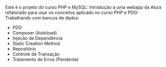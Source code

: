 Este é o projeto do curso PHP e MySQL: Introdução a uma webapp da Alura refatorado para usar os conceitos aplicado no curso PHP e PDO: Trabalhando com bancos de dados:

- PDO
- Composer (Autoload)
- Injeção de Dependência
- Static Creation Method
- Repositório
- Controle de Transação
- Tratamento de Erros (Pendente)

